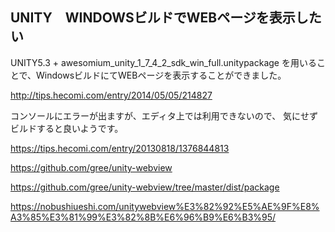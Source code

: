 ## UNITY　WINDOWSビルドでWEBページを表示したい

UNITY5.3 + awesomium_unity_1_7_4_2_sdk_win_full.unitypackage
を用いることで、WindowsビルドにてWEBページを表示することができました。

http://tips.hecomi.com/entry/2014/05/05/214827

コンソールにエラーが出ますが、エディタ上では利用できないので、
気にせずビルドすると良いようです。


https://tips.hecomi.com/entry/20130818/1376844813


https://github.com/gree/unity-webview


https://github.com/gree/unity-webview/tree/master/dist/package

https://nobushiueshi.com/unitywebview%E3%82%92%E5%AE%9F%E8%A3%85%E3%81%99%E3%82%8B%E6%96%B9%E6%B3%95/


